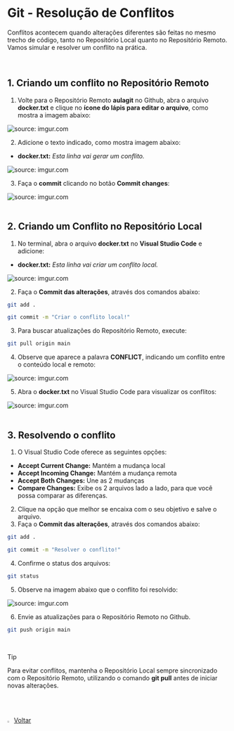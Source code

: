 <h1>Git - Resolução de Conflitos</h1>



Conflitos acontecem quando alterações diferentes são feitas no mesmo trecho de código, tanto no Repositório Local quanto no Repositório Remoto. Vamos simular e resolver um conflito na prática.

<br />

<h2>1. Criando um conflito no Repositório Remoto</h2>



1. Volte para o Repositório Remoto **aulagit** no Github, abra o arquivo **docker.txt** e clique no **ícone do lápis para editar o arquivo**, como mostra a imagem abaixo:

<div align="left"><img src="https://i.imgur.com/ImHvg8m.png" title="source: imgur.com" /></div>

2. Adicione o texto indicado, como mostra imagem abaixo:

- **docker.txt:** *Esta linha vai gerar um conflito.*

<div align="left"><img src="https://i.imgur.com/9VHkfpP.png" title="source: imgur.com" /></div>

3. Faça o **commit** clicando no botão **Commit changes**:

<div align="left"><img src="https://i.imgur.com/InJtaN6.png" title="source: imgur.com" /></div>

<br />

<h2>2. Criando um Conflito no Repositório Local</h2>



1. No terminal, abra o arquivo **docker.txt** no **Visual Studio Code** e adicione:


- **docker.txt:** *Esta linha vai criar um conflito local.*

<div align="left"><img src="https://i.imgur.com/PWkYhqZ.png" title="source: imgur.com" /></div>

2. Faça o **Commit das alterações**, através dos comandos abaixo:

```bash
git add .
```

```bash
git commit -m "Criar o conflito local!"
```

3. Para buscar atualizações do Repositório Remoto, execute:

```bash
git pull origin main
```

4. Observe que aparece a palavra **CONFLICT**, indicando um conflito entre o conteúdo local e remoto:

<div align="left"><img src="https://i.imgur.com/A4sImKx.png" title="source: imgur.com" /></div>

5. Abra o **docker.txt** no Visual Studio Code para visualizar os conflitos:

<div align="left"><img src="https://i.imgur.com/Kf9F76j.png" title="source: imgur.com" /></div>

<br />

<h2>3. Resolvendo o conflito</h2>



1. O Visual Studio Code oferece as seguintes opções:

- **Accept Current Change:** Mantém a mudança local
- **Accept Incoming Change:** Mantém a mudança remota
- **Accept Both Changes:** Une as 2 mudanças
- **Compare Changes:** Exibe os 2 arquivos lado a lado, para que você possa comparar as diferenças.

2. Clique na opção que melhor se encaixa com o seu objetivo e salve o arquivo.
3. Faça o **Commit das alterações**, através dos comandos abaixo:

```bash
git add .
```

```bash
git commit -m "Resolver o conflito!"
```

4. Confirme o status dos arquivos:

```bash
git status
```

5. Observe na imagem abaixo que o conflito foi resolvido:

<div align="left"><img src="https://i.imgur.com/rkWMgw3.png" title="source: imgur.com" /></div>

6. Envie as atualizações para o Repositório Remoto no Github.

```bash
git push origin main
```

<br />

> [!TIP]
>
> Para evitar conflitos, mantenha o Repositório Local sempre sincronizado com o Repositório Remoto, utilizando o comando **git pull** antes de iniciar novas alterações.

<br /><br />


<div align="left"><a href="../README.md"><img src="https://i.imgur.com/XMgF3gl.png" title="source: imgur.com" width="3%"/>Voltar</a></div>